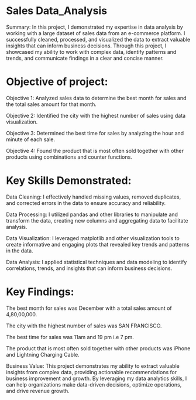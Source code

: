 #  Sales Data_Analysis

Summary: In this project, I demonstrated my expertise in data analysis by working with a large dataset of sales data from an e-commerce platform. I successfully cleaned, processed, and visualized the data to extract valuable insights that can inform business decisions. Through this project, I showcased my ability to work with complex data, identify patterns and trends, and communicate findings in a clear and concise manner.

# Objective of project:

Objective 1: Analyzed sales data to determine the best month for sales and the total sales amount for that month.

Objective 2: Identified the city with the highest number of sales using data visualization.

Objective 3: Determined the best time for sales by analyzing the hour and minute of each sale.

Objective 4: Found the product that is most often sold together with other products using combinations and counter functions.

# Key Skills Demonstrated:

Data Cleaning: I effectively handled missing values, removed duplicates, and corrected errors in the data to ensure accuracy and reliability.

Data Processing: I utilized pandas and other libraries to manipulate and transform the data, creating new columns and aggregating data to facilitate analysis.

Data Visualization: I leveraged matplotlib and other visualization tools to create informative and engaging plots that revealed key trends and patterns in the data.

Data Analysis: I applied statistical techniques and data modeling to identify correlations, trends, and insights that can inform business decisions.


# Key Findings:


The best month for sales was December with a total sales amount of 4,80,00,000.

The city with the highest number of sales was SAN FRANCISCO.

The best time for sales was 11am and 19 pm i.e 7 pm.

The product that is most often sold together with other products was iPhone and Lightning Charging Cable.

Business Value: This project demonstrates my ability to extract valuable insights from complex data, providing actionable recommendations for business improvement and growth. By leveraging my data analytics 
skills, I can help organizations make data-driven decisions, optimize operations, and drive revenue growth.
